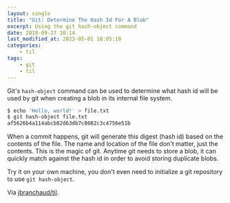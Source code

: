 ```yaml
---
layout: single
title: "Git: Determine The Hash Id For A Blob"
excerpt: Using the git hash-object command
date: 2018-09-27 10:14
last_modified_at: 2023-05-01 18:05:18
categories:
    - til
tags:
    - git
    - til
---
```


Git's `hash-object` command can be used to determine what hash id will be
used by git when creating a blob in its internal file system.

```bash
$ echo 'Hello, world!' > file.txt
$ git hash-object file.txt
af5626b4a114abcb82d63db7c8082c3c4756e51b
```

When a commit happens, git will generate this digest (hash id) based on the
contents of the file. The name and location of the file don't matter, just
the contents. This is the magic of git. Anytime git needs to store a blob,
it can quickly match against the hash id in order to avoid storing duplicate
blobs.

Try it on your own machine, you don't even need to initialize a git
repository to use `git hash-object`.

Via [jbranchaud/til](https://github.com/jbranchaud/til).
